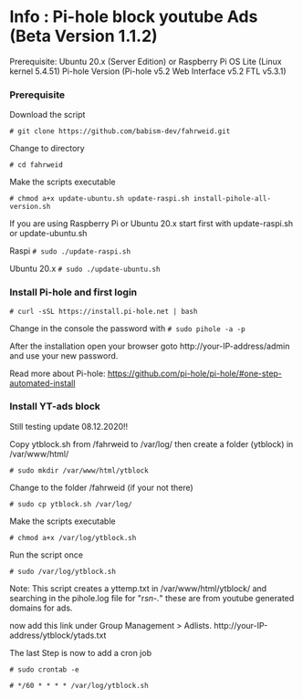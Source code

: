 # Info : Pi-hole block youtube Ads (Beta Version 1.1.2)
Prerequisite: Ubuntu 20.x (Server Edition) or Raspberry Pi OS Lite (Linux kernel 5.4.51)
Pi-hole Version (Pi-hole v5.2 Web Interface v5.2 FTL v5.3.1)

### Prerequisite

Download the script

`# git clone https://github.com/babism-dev/fahrweid.git`

Change to directory

`# cd fahrweid`

Make the scripts executable

`# chmod a+x update-ubuntu.sh update-raspi.sh install-pihole-all-version.sh`

If you are using Raspberry Pi or Ubuntu 20.x start first with update-raspi.sh or update-ubuntu.sh

Raspi
`# sudo ./update-raspi.sh`

Ubuntu 20.x
`# sudo ./update-ubuntu.sh`

### Install Pi-hole and first login

`# curl -sSL https://install.pi-hole.net | bash`

Change in the console the password with `# sudo pihole -a -p`

After the installation open your browser goto http://your-IP-address/admin and use your new password.

Read more about Pi-hole: https://github.com/pi-hole/pi-hole/#one-step-automated-install

### Install YT-ads block

Still testing update 08.12.2020!!

Copy ytblock.sh from /fahrweid to /var/log/ then create a folder (ytblock) in /var/www/html/

`# sudo mkdir /var/www/html/ytblock`

Change to the folder /fahrweid (if your not there)

`# sudo cp ytblock.sh /var/log/`

Make the scripts executable

`# chmod a+x /var/log/ytblock.sh`

Run the script once

`# sudo /var/log/ytblock.sh`

Note: This script creates a yttemp.txt in /var/www/html/ytblock/ and searching in the pihole.log file for "r*sn-.*" these are from youtube generated domains for ads.

now add this link under Group Management > Adlists. http://your-IP-address/ytblock/ytads.txt

The last Step is now to add a cron job

`# sudo crontab -e`

`# */60 * * * * /var/log/ytblock.sh`
